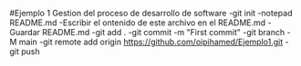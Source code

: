 #Ejemplo 1 Gestion del proceso de desarrollo de software -git init -notepad README.md -Escribir el ontenido de este archivo en el README.md -Guardar README.md -git add . -git commit -m "First commit" -git branch -M main -git remote add origin https://github.com/oipihamed/Ejemplo1.git -git push
